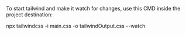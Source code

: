 To start tailwind and make it watch for changes, use this CMD inside the project destination:

npx tailwindcss -i main.css -o tailwindOutput.css --watch
